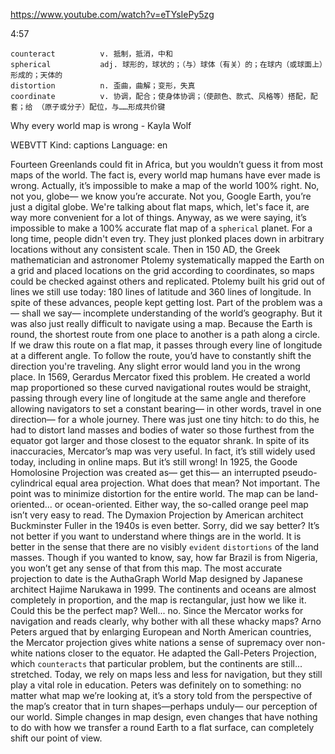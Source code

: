 https://www.youtube.com/watch?v=eTYsIePy5zg

4:57

```
counteract          v. 抵制，抵消，中和
spherical           adj. 球形的，球状的；（与）球体（有关）的；在球内（或球面上）形成的；天体的
distortion          n. 歪曲，曲解；变形，失真
coordinate          v. 协调，配合；使身体协调；（使颜色、款式、风格等）搭配，配套；给 （原子或分子）配位，与……形成共价键
```

Why every world map is wrong - Kayla Wolf 

WEBVTT Kind: captions Language: en 

Fourteen Greenlands could fit in Africa, but you wouldn’t guess it from most maps of the world. The fact is, every world map humans have ever made is wrong. Actually, it’s impossible to make a map of the world 100% right. No, not you, globe— we know you’re accurate. Not you, Google Earth, you’re just a digital globe. We're talking about flat maps, which, let's face it, are way more convenient for a lot of things. Anyway, as we were saying, it’s impossible to make a 100% accurate flat map of a `spherical` planet. For a long time, people didn't even try. They just plonked places down in arbitrary locations without any consistent scale. Then in 150 AD, the Greek mathematician and astronomer Ptolemy systematically mapped the Earth on a grid and placed locations on the grid according to coordinates, so maps could be checked against others and replicated. Ptolemy built his grid out of lines we still use today: 180 lines of latitude and 360 lines of longitude. In spite of these advances, people kept getting lost. Part of the problem was a— shall we say— incomplete understanding of the world’s geography. But it was also just really difficult to navigate using a map. Because the Earth is round, the shortest route from one place to another is a path along a circle. If we draw this route on a flat map, it passes through every line of longitude at a different angle. To follow the route, you’d have to constantly shift the direction you're traveling. Any slight error would land you in the wrong place. In 1569, Gerardus Mercator fixed this problem. He created a world map proportioned so these curved navigational routes would be straight, passing through every line of longitude at the same angle and therefore allowing navigators to set a constant bearing— in other words, travel in one direction— for a whole journey. There was just one tiny hitch: to do this, he had to distort land masses and bodies of water so those furthest from the equator got larger and those closest to the equator shrank. In spite of its inaccuracies, Mercator’s map was very useful. In fact, it’s still widely used today, including in online maps. But it’s still wrong! In 1925, the Goode Homolosine Projection was created as— get this— an interrupted pseudo-cylindrical equal area projection. What does that mean? Not important. The point was to minimize distortion for the entire world. The map can be land-oriented... or ocean-oriented. Either way, the so-called orange peel map isn’t very easy to read. The Dymaxion Projection by American architect Buckminster Fuller in the 1940s is even better. Sorry, did we say better? It’s not better if you want to understand where things are in the world. It is better in the sense that there are no visibly `evident` `distortions` of the land masses. Though if you wanted to know, say, how far Brazil is from Nigeria, you won’t get any sense of that from this map. The most accurate projection to date is the AuthaGraph World Map designed by Japanese architect Hajime Narukawa in 1999. The continents and oceans are almost completely in proportion, and the map is rectangular, just how we like it. Could this be the perfect map? Well... no. Since the Mercator works for navigation and reads clearly, why bother with all these whacky maps? Arno Peters argued that by enlarging European and North American countries, the Mercator projection gives white nations a sense of supremacy over non-white nations closer to the equator. He adapted the Gall-Peters Projection, which `counteracts` that particular problem, but the continents are still... stretched. Today, we rely on maps less and less for navigation, but they still play a vital role in education. Peters was definitely on to something: no matter what map we’re looking at, it’s a story told from the perspective of the map’s creator that in turn shapes—perhaps unduly— our perception of our world. Simple changes in map design, even changes that have nothing to do with how we transfer a round Earth to a flat surface, can completely shift our point of view. 